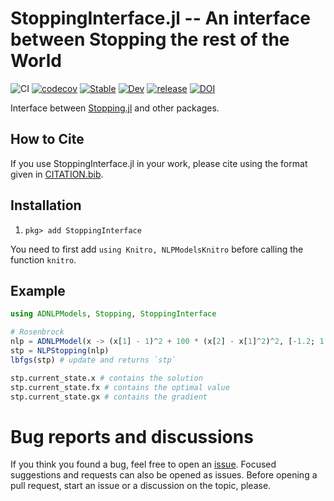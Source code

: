 # StoppingInterface.jl -- An interface between Stopping the rest of the World

![CI](https://github.com/SolverStoppingJulia/StoppingInterface.jl/workflows/CI/badge.svg?branch=main)
[![codecov](https://codecov.io/gh/SolverStoppingJulia/StoppingInterface.jl/branch/main/graph/badge.svg)](https://codecov.io/gh/SolverStoppingJulia/StoppingInterface.jl)
[![Stable](https://img.shields.io/badge/docs-stable-blue.svg)](https://vepiteski.github.io/StoppingInterface.jl/stable)
[![Dev](https://img.shields.io/badge/docs-dev-blue.svg)](https://vepiteski.github.io/StoppingInterface.jl/dev/)
[![release](https://img.shields.io/github/v/release/SolverStoppingJulia/StoppingInterface.jl.svg?style=flat-square)](https://github.com/SolverStoppingJulia/StoppingInterface.jl/releases)
[![DOI](https://zenodo.org/badge/DOI/10.5281/zenodo.6126665.svg)](https://doi.org/10.5281/zenodo.6126665)

Interface between [Stopping.jl](https://github.com/vepiteski/Stopping.jl) and other packages.

## How to Cite

If you use StoppingInterface.jl in your work, please cite using the format given in [CITATION.bib](https://github.com/SolverStoppingJulia/StoppingInterface.jl/blob/main/CITATION.bib).

## Installation

1. `pkg> add StoppingInterface`

You need to first add `using Knitro, NLPModelsKnitro` before calling the function `knitro`.

## Example

```julia
using ADNLPModels, Stopping, StoppingInterface

# Rosenbrock
nlp = ADNLPModel(x -> (x[1] - 1)^2 + 100 * (x[2] - x[1]^2)^2, [-1.2; 1.0])
stp = NLPStopping(nlp)
lbfgs(stp) # update and returns `stp`

stp.current_state.x # contains the solution
stp.current_state.fx # contains the optimal value
stp.current_state.gx # contains the gradient
```

# Bug reports and discussions

If you think you found a bug, feel free to open an [issue](https://github.com/SolverStoppingJulia/StoppingInterface.jl/issues).
Focused suggestions and requests can also be opened as issues. Before opening a pull request, start an issue or a discussion on the topic, please.
